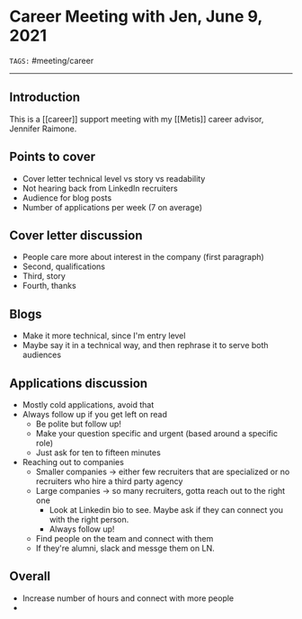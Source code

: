 # Career Meeting with Jen, June 9, 2021
`TAGS:` #meeting/career

---
## Introduction
This is a [[career]] support meeting with my [[Metis]] career advisor, Jennifer Raimone. 

## Points to cover
- Cover letter technical level vs story vs readability
- Not hearing back from LinkedIn recruiters
- Audience for blog posts
- Number of applications per week (7 on average)

## Cover letter discussion
- People care more about interest in the company (first paragraph)
- Second, qualifications
- Third, story
- Fourth, thanks

## Blogs
- Make it more technical, since I'm entry level
- Maybe say it in a technical way, and then rephrase it to serve both audiences

## Applications discussion
- Mostly cold applications, avoid that
- Always follow up if you get left on read
	- Be polite but follow up!
	- Make your question specific and urgent (based around a specific role)
	- Just ask for ten to fifteen minutes
- Reaching out to companies
	- Smaller companies -> either few recruiters that are specialized or no recruiters who hire a third party agency
	- Large companies -> so many recruiters, gotta reach out to the right one
		- Look at Linkedin bio to see. Maybe ask if they can connect you with the right person. 
		- Always follow up!
	- Find people on the team and connect with them
	- If they're alumni, slack and messge them on LN. 

## Overall
- Increase number of hours and connect with more people
- 